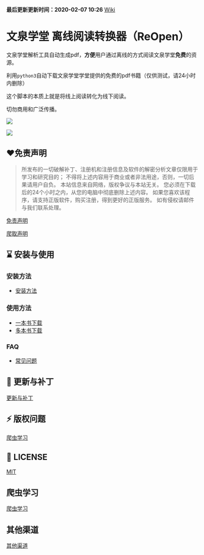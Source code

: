 **最后更新更新时间：2020-02-07 10:26**  [Wiki](https://github.com/kajweb/wqxuetang_downloader/wiki)


# 文泉学堂 离线阅读转换器（ReOpen）
文泉学堂解析工具自动生成pdf，**方便**用户通过离线的方式阅读文泉学堂**免费**的资源。

利用`python3`自动下载文泉学堂学堂提供的免费的pdf书籍（仅供测试，请24小时内删除）

这个脚本的本质上就是将线上阅读转化为线下阅读。

切勿商用和广泛传播。

![](https://i.loli.net/2020/02/06/YIfxXDLPcMywZb8.png)



![](https://i.loli.net/2020/02/06/EUwIbO72YqzMsDm.jpg)


## ❤免责声明
> 所发布的一切破解补丁、注册机和注册信息及软件的解密分析文章仅限用于学习和研究目的；
> 不得将上述内容用于商业或者非法用途，否则，一切后果请用户自负。
> 本站信息来自网络，版权争议与本站无关。
> 您必须在下载后的24个小时之内，从您的电脑中彻底删除上述内容。
> 如果您喜欢该程序，请支持正版软件，购买注册，得到更好的正版服务。
> 如有侵权请邮件与我们联系处理。

[免责声明](https://github.com/kajweb/wqxuetang_downloader/wiki/免责声明)

[爬取声明](https://github.com/kajweb/wqxuetang_downloader/wiki/爬取声明)

## ⌛️ 安装与使用

### 安装方法

* [安装方法](https://github.com/kajweb/wqxuetang_downloader/wiki/安装方法)

### 使用方法

* [一本书下载](https://github.com/kajweb/wqxuetang_downloader/wiki/一本书下载)
* [多本书下载](https://github.com/kajweb/wqxuetang_downloader/wiki/多本书下载)

### FAQ
* [常见问题](https://github.com/kajweb/wqxuetang_downloader/wiki/常见问题)

## 🌙 更新与补丁

[更新与补丁](https://github.com/kajweb/wqxuetang_downloader/wiki/更新与补丁)


## ⚡ 版权问题
[爬虫学习](https://github.com/kajweb/wqxuetang_downloader/wiki/版权声明)



## 📃 LICENSE

[MIT](https://opensource.org/licenses/mit-license.php)



## 爬虫学习
[爬虫学习](https://github.com/kajweb/wqxuetang_downloader/wiki/爬虫学习)


## 其他渠道
[其他渠道](https://github.com/kajweb/wqxuetang_downloader/wiki/其他渠道)

